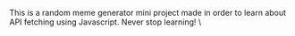 This is a random meme generator mini project made in order to learn about API fetching using Javascript.
Never stop learning! 
\


